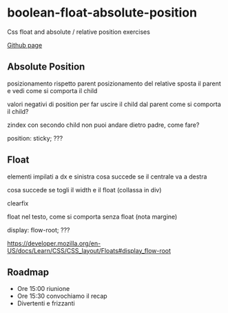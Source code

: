 # boolean-float-absolute-position
Css float and absolute / relative position exercises

[Github page](https://lichfolky.github.io/boolean-float-absolute-position/)

## Absolute Position
posizionamento rispetto parent
posizionamento del relative
sposta il parent e vedi come si comporta il child

valori negativi di position per far uscire il child dal parent
come si comporta il child?

zindex con secondo child
non puoi andare dietro padre, come fare?  

position: sticky; ???

## Float
elementi impilati a dx e sinistra
cosa succede se il centrale va a destra

cosa succede se togli il width e il float (collassa in div)

clearfix

float nel testo, come si comporta senza float (nota margine)

display: flow-root; ???

https://developer.mozilla.org/en-US/docs/Learn/CSS/CSS_layout/Floats#display_flow-root

## Roadmap
- Ore 15:00 riunione
- Ore 15:30 convochiamo il recap
- Divertenti e frizzanti
